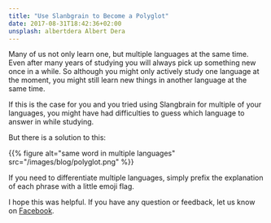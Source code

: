 ```yaml
---
title: "Use Slanbgrain to Become a Polyglot"
date: 2017-08-31T18:42:36+02:00
unsplash: albertdera Albert Dera
---
```


Many of us not only learn one, but multiple languages at the same time.
Even after many years of studying you will always pick up something new once in a while.
So although you might only actively study one language at the moment, you might still learn new things in another language at the same time.

If this is the case for you and you tried using Slangbrain for multiple of your languages, you might have had difficulties to guess which language to answer in while studying.

But there is a solution to this:


{{% figure alt="same word in multiple languages" src="/images/blog/polyglot.png" %}}

If you need to differentiate multiple languages, simply prefix the explanation of each phrase with a little emoji flag.


I hope this was helpful. If you have any question or feedback, let us know on [Facebook](https://www.facebook.com/slangbrain/).
